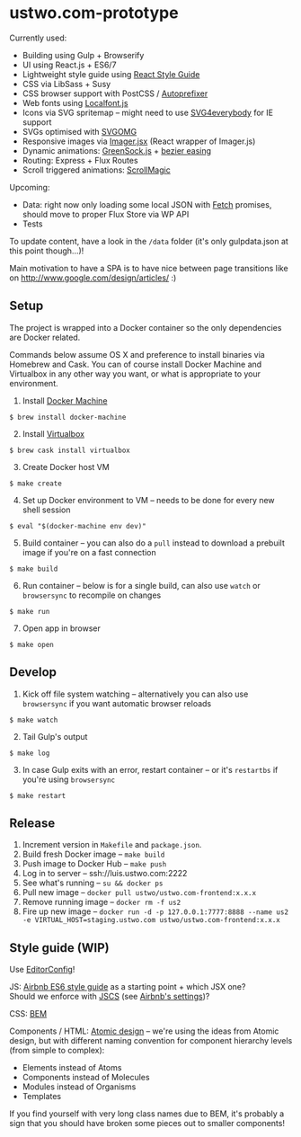 # ustwo.com-prototype

Currently used:

  * Building using Gulp + Browserify
  * UI using React.js + ES6/7
  * Lightweight style guide using [React Style Guide](https://github.com/alexlande/react-style-guide)
  * CSS via LibSass + Susy
  * CSS browser support with PostCSS / [Autoprefixer](https://github.com/postcss/autoprefixer)
  * Web fonts using [Localfont.js](https://github.com/jaicab/localFont)
  * Icons via SVG spritemap – might need to use [SVG4everybody](https://github.com/jonathantneal/svg4everybody) for IE support
  * SVGs optimised with [SVGOMG](https://jakearchibald.github.io/svgomg/)
  * Responsive images via [Imager.jsx](https://github.com/oncletom/Imager.jsx) (React wrapper of Imager.js)
  * Dynamic animations: [GreenSock.js](http://greensock.com/get-started-js) + [bezier easing](https://github.com/gre/bezier-easing)
  * Routing: Express + Flux Routes
  * Scroll triggered animations: [ScrollMagic](http://janpaepke.github.io/ScrollMagic/)

Upcoming:

 * Data: right now only loading some local JSON with [Fetch](https://github.com/github/fetch) promises, should move to proper Flux Store via WP API
 * Tests

To update content, have a look in the `/data` folder (it's only gulpdata.json at this point though...)!

Main motivation to have a SPA is to have nice between page transitions like on http://www.google.com/design/articles/ :)

## Setup

The project is wrapped into a Docker container so the only dependencies are Docker related.

Commands below assume OS X and preference to install binaries via Homebrew and Cask. You can of course install Docker Machine and Virtualbox in any other way you want, or what is appropriate to your environment.

1. Install [Docker Machine](https://docs.docker.com/machine/#installation)

`$ brew install docker-machine`

2. Install [Virtualbox](https://www.virtualbox.org/wiki/Downloads)

`$ brew cask install virtualbox`

3. Create Docker host VM

`$ make create`

4. Set up Docker environment to VM – needs to be done for every new shell session

`$ eval "$(docker-machine env dev)"`

5. Build container – you can also do a `pull` instead to download a prebuilt image if you're on a fast connection

`$ make build`

6. Run container – below is for a single build, can also use `watch` or `browsersync` to recompile on changes

`$ make run`

7. Open app in browser

`$ make open`

## Develop

1. Kick off file system watching – alternatively you can also use `browsersync` if you want automatic browser reloads

`$ make watch`

2. Tail Gulp's output

`$ make log`

3. In case Gulp exits with an error, restart container – or it's `restartbs` if you're using `browsersync`

`$ make restart`

## Release

1. Increment version in `Makefile` and `package.json`.
2. Build fresh Docker image – `make build`
3. Push image to Docker Hub – `make push`
4. Log in to server – ssh://luis.ustwo.com:2222
5. See what's running – `su && docker ps`
6. Pull new image – `docker pull ustwo/ustwo.com-frontend:x.x.x`
7. Remove running image – `docker rm -f us2`
8. Fire up new image – `docker run -d -p 127.0.0.1:7777:8888 --name us2 -e VIRTUAL_HOST=staging.ustwo.com ustwo/ustwo.com-frontend:x.x.x`

## Style guide (WIP)

Use [EditorConfig](http://editorconfig.org/)!

JS: [Airbnb ES6 style guide](https://github.com/airbnb/javascript) as a starting point + which JSX one?  
Should we enforce with [JSCS](http://jscs.info/) (see [Airbnb's settings](https://github.com/jscs-dev/node-jscs/blob/master/presets/airbnb.json))?

CSS: [BEM](http://getbem.com/introduction/)

Components / HTML: [Atomic design](http://bradfrost.com/blog/post/atomic-web-design/) – we're using the ideas from Atomic design, but with different naming convention for component hierarchy levels (from simple to complex):
  * Elements instead of Atoms
  * Components instead of Molecules
  * Modules instead of Organisms
  * Templates

If you find yourself with very long class names due to BEM, it's probably a sign that you should have broken some pieces out to smaller components!
